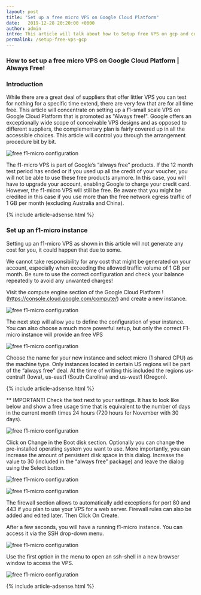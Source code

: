 ```yaml
---
layout: post
title: "Set up a free micro VPS on Google Cloud Platform"
date:   2019-12-28 20:20:00 +0000
author: admin
intro: This article will talk about how to Setup free VPS on gcp and concentrate on setting up a f1-small scale VPS on Google Cloud Platform that is promoted as "Always free!".
permalink: /setup-free-vps-gcp
---
```



### How to set up a free micro VPS on Google Cloud Platform | Always Free!
 
### Introduction

While there are a great deal of suppliers that offer littler VPS you can test for nothing for a specific time extend, there are very few that are for all time free. This article will concentrate on setting up a f1-small scale VPS on Google Cloud Platform that is promoted as "Always free!". Google offers an exceptionally wide scope of conceivable VPS designs and as opposed to different suppliers, the complementary plan is fairly covered up in all the accessible choices. This article will control you through the arrangement procedure bit by bit. 


![free f1-micro configuration](images/m1.png)

The f1-micro VPS is part of Google’s “always free” products. If the 12 month test period has ended or if you used up all the credit of your voucher, you will not be able to use these free products anymore. In this case, you will have to upgrade your account, enabling Google to charge your credit card. However, the f1-micro VPS will still be free. Be aware that you might be credited in this case if you use more than the free network egress traffic of 1 GB per month (excluding Australia and China).


{% include article-adsense.html %}

### Set up an f1-micro instance

Setting up an f1-micro VPS as shown in this article will not generate any cost for you, it could happen that due to some.

We cannot take responsibility for any cost that might be generated on your account, especially when exceeding the allowed traffic volume of 1 GB per month. Be sure to use the correct configuration and check your balance repeatedly to avoid any unwanted charges!

Visit the compute engine section of the Google Cloud Platform !(https://console.cloud.google.com/compute/) and create a new instance.

![free f1-micro configuration](images/m2.png)

The next step will allow you to define the configuration of your instance. You can also choose a much more powerful setup, but only the correct F1-micro instance will provide an free VPS

![free f1-micro configuration](images/m3.png)

Choose the name for your new instance and select micro (1 shared CPU) as the machine type. Only instances located in certain US regions will be part of the “always free” deal. At the time of writing this included the regions us-central1 (Iowa), us-east1 (South Carolina) and us-west1 (Oregon).

{% include article-adsense.html %}

** IMPORTANT!
Check the text next to your settings. It has to look like below and show a free usage time that is equivalent to the number of days in the current month times 24 hours (720 hours for November with 30 days).

![free f1-micro configuration](images/m4.png)

Click on Change in the Boot disk section. Optionally you can change the pre-installed operating system you want to use. More importantly, you can increase the amount of persistent disk space in this dialog. Increase the value to 30 (included in the “always free” package) and leave the dialog using the Select button.

![free f1-micro configuration](images/m6.png)

![free f1-micro configuration](images/m5.png)

The firewall section allows to automatically add exceptions for port 80 and 443 if you plan to use your VPS for a web server. Firewall rules can also be added and edited later.
Then Click On Create.

After a few seconds, you will have a running f1-micro instance. You can access it via the SSH drop-down menu.

![free f1-micro configuration](images/m7.png)

Use the first option in the menu to open an ssh-shell in a new browser window to access the VPS.

![free f1-micro configuration](images/m8.png)

{% include article-adsense.html %}
